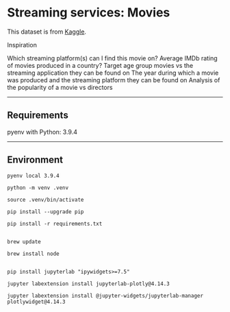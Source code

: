 # __Streaming services: Movies__

This dataset is from [Kaggle](https://www.kaggle.com/ruchi798/movies-on-netflix-prime-video-hulu-and-disney?select=MoviesOnStreamingPlatforms_updated.csv).

Inspiration

Which streaming platform(s) can I find this movie on?
Average IMDb rating of movies produced in a country?
Target age group movies vs the streaming application they can be found on
The year during which a movie was produced and the streaming platform they can be found on
Analysis of the popularity of a movie vs directors

---

## __Requirements__

pyenv with Python: 3.9.4

---

## __Environment__

`````
pyenv local 3.9.4

python -m venv .venv

source .venv/bin/activate

pip install --upgrade pip

pip install -r requirements.txt


brew update

brew install node


pip install jupyterlab "ipywidgets>=7.5"

jupyter labextension install jupyterlab-plotly@4.14.3

jupyter labextension install @jupyter-widgets/jupyterlab-manager plotlywidget@4.14.3
```````````
